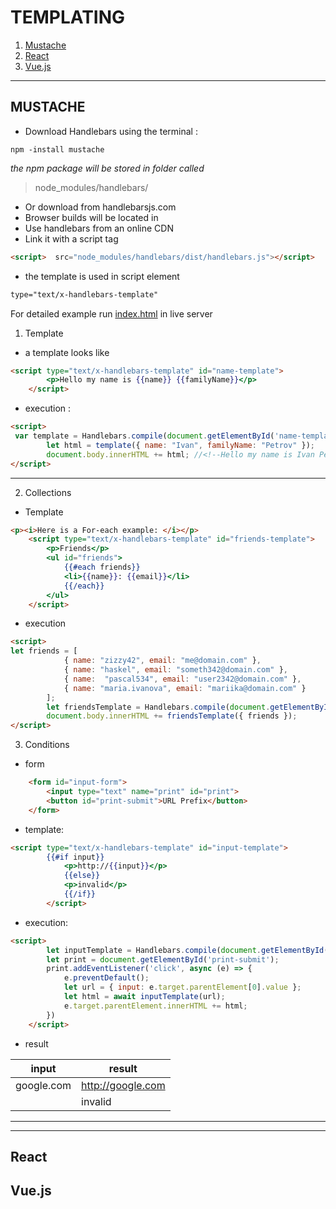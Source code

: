 # TEMPLATING
1. [Mustache](#MUSTACHE)
1. [React](#React)
1. [Vue.js](#Vue\.js)
___
## MUSTACHE
* Download Handlebars using the terminal :

```npm
npm -install mustache
```
*the npm package will be stored in folder called* 
> node_modules/handlebars/

* Or download from handlebarsjs.com
* Browser builds will be located in
* Use handlebars from an online CDN
* Link it with a script tag
```html
<script>  src="node_modules/handlebars/dist/handlebars.js"></script>
```
* the template is used in script element
```html 
type="text/x-handlebars-template"
```

For detailed example run [index.html](./lab/demo/index.html) in live server
1. Template
- a template looks like
``` html
<script type="text/x-handlebars-template" id="name-template">
        <p>Hello my name is {{name}} {{familyName}}</p>
    </script>
```
- execution :
```html
<script>
 var template = Handlebars.compile(document.getElementById('name-template').innerHTML);
        let html = template({ name: "Ivan", familyName: "Petrov" });
        document.body.innerHTML += html; //<!--Hello my name is Ivan Petrov-->
</script>
```
___
2. Collections
- Template
```html
<p><i>Here is a For-each example: </i></p>
    <script type="text/x-handlebars-template" id="friends-template">
        <p>Friends</p>
        <ul id="friends">
            {{#each friends}}
            <li>{{name}}: {{email}}</li>
            {{/each}}
        </ul>
    </script>
```
- execution
```html
<script>
let friends = [
            { name: "zizzy42", email: "me@domain.com" },
            { name: "haskel", email: "someth342@domain.com" },
            { name:  "pascal534", email: "user2342@domain.com" },
            { name: "maria.ivanova", email: "mariika@domain.com" }
        ];
        let friendsTemplate = Handlebars.compile(document.getElementById('friends-template').innerHTML);
        document.body.innerHTML += friendsTemplate({ friends });
</script>
```
3. Conditions
- form
```html
    <form id="input-form">
        <input type="text" name="print" id="print">
        <button id="print-submit">URL Prefix</button>
    </form>
```
- template:
```html
<script type="text/x-handlebars-template" id="input-template">
        {{#if input}}
            <p>http://{{input}}</p>
            {{else}}
            <p>invalid</p>
            {{/if}}
        </script>
```
- execution:
```html
<script>
        let inputTemplate = Handlebars.compile(document.getElementById('input-template').innerHTML);
        let print = document.getElementById('print-submit');
        print.addEventListener('click', async (e) => {
            e.preventDefault();
            let url = { input: e.target.parentElement[0].value };
            let html = await inputTemplate(url);
            e.target.parentElement.innerHTML += html;
        })
    </script>
```
- result

input | result
--- | ---
google.com | http://google.com
| | invalid
___

***
## React


## Vue.js

